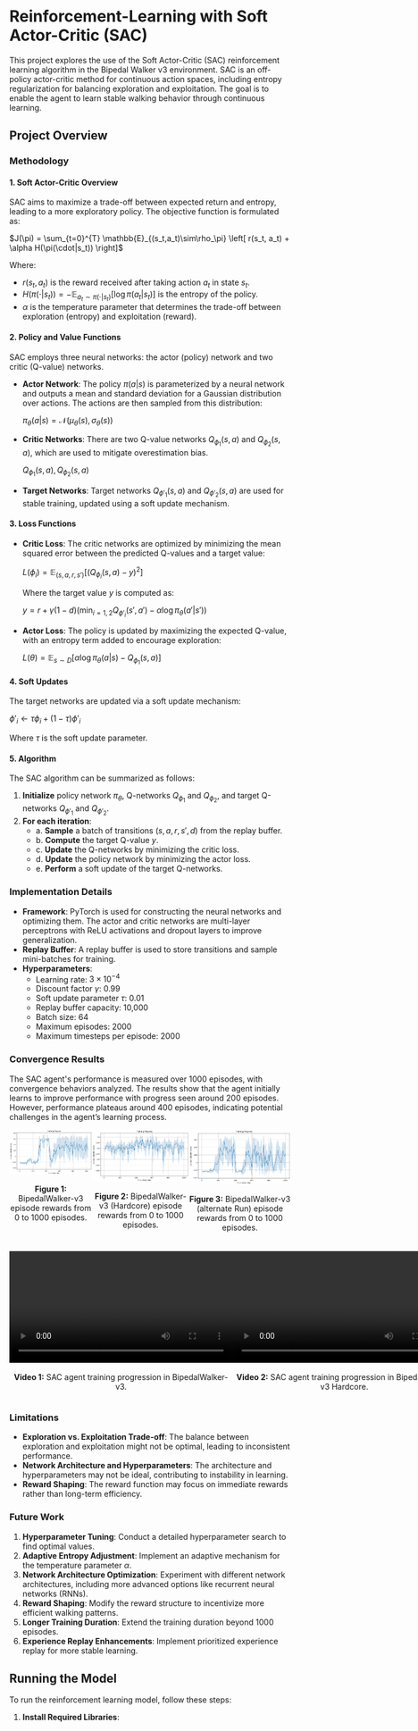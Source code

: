 # Reinforcement-Learning with Soft Actor-Critic (SAC)

This project explores the use of the Soft Actor-Critic (SAC) reinforcement learning algorithm in the Bipedal Walker v3 environment. SAC is an off-policy actor-critic method for continuous action spaces, including entropy regularization for balancing exploration and exploitation. The goal is to enable the agent to learn stable walking behavior through continuous learning.

## Project Overview

### Methodology

#### 1. Soft Actor-Critic Overview

SAC aims to maximize a trade-off between expected return and entropy, leading to a more exploratory policy. The objective function is formulated as:

$`J(\pi) = \sum_{t=0}^{T} \mathbb{E}_{(s_t,a_t)\sim\rho_\pi} \left[ r(s_t, a_t) + \alpha H(\pi(\cdot|s_t)) \right]`$

Where:
- $`r(s_t, a_t)`$ is the reward received after taking action $`a_t`$ in state $`s_t`$.
- $`H(\pi(\cdot|s_t)) = -\mathbb{E}_{a_t \sim \pi(\cdot|s_t)} \left[ \log \pi(a_t|s_t) \right]`$ is the entropy of the policy.
- $`\alpha`$ is the temperature parameter that determines the trade-off between exploration (entropy) and exploitation (reward).

#### 2. Policy and Value Functions

SAC employs three neural networks: the actor (policy) network and two critic (Q-value) networks.

- **Actor Network**: The policy $`\pi(a|s)`$ is parameterized by a neural network and outputs a mean and standard deviation for a Gaussian distribution over actions. The actions are then sampled from this distribution:

  $`\pi_\theta(a|s) = \mathcal{N}(\mu_\theta(s), \sigma_\theta(s))`$

- **Critic Networks**: There are two Q-value networks $`Q_{\phi_1}(s, a)`$ and $`Q_{\phi_2}(s, a)`$, which are used to mitigate overestimation bias.
  
  $`Q_{\phi_1}(s, a), Q_{\phi_2}(s, a)`$

- **Target Networks**: Target networks $`Q_{\phi'_1}(s, a)`$ and $`Q_{\phi'_2}(s, a)`$ are used for stable training, updated using a soft update mechanism.

#### 3. Loss Functions

- **Critic Loss**: The critic networks are optimized by minimizing the mean squared error between the predicted Q-values and a target value:

  $`L(\phi_i) = \mathbb{E}_{(s,a,r,s')} \left[ (Q_{\phi_i}(s, a) - y)^2 \right]`$

  Where the target value $`y`$ is computed as:

  $`y = r + \gamma(1 - d) \left( \min_{i=1,2} Q_{\phi'_i}(s', a') - \alpha \log \pi_\theta(a'|s') \right)`$

- **Actor Loss**: The policy is updated by maximizing the expected Q-value, with an entropy term added to encourage exploration:

  $`L(\theta) = \mathbb{E}_{s \sim D} \left[ \alpha \log \pi_\theta(a|s) - Q_{\phi_1}(s, a) \right]`$

#### 4. Soft Updates

The target networks are updated via a soft update mechanism:

$`\phi'_i \leftarrow \tau \phi_i + (1 - \tau) \phi'_i`$

Where $`\tau`$ is the soft update parameter.

#### 5. Algorithm

The SAC algorithm can be summarized as follows:

1. **Initialize** policy network $`\pi_\theta`$, Q-networks $`Q_{\phi_1}`$ and $`Q_{\phi_2}`$, and target Q-networks $`Q_{\phi'_1}`$ and $`Q_{\phi'_2}`$.
2. **For each iteration**:
   - a. **Sample** a batch of transitions $`(s, a, r, s', d)`$ from the replay buffer.
   - b. **Compute** the target Q-value $`y`$.
   - c. **Update** the Q-networks by minimizing the critic loss.
   - d. **Update** the policy network by minimizing the actor loss.
   - e. **Perform** a soft update of the target Q-networks.

### Implementation Details

- **Framework**: PyTorch is used for constructing the neural networks and optimizing them. The actor and critic networks are multi-layer perceptrons with ReLU activations and dropout layers to improve generalization.
- **Replay Buffer**: A replay buffer is used to store transitions and sample mini-batches for training.
- **Hyperparameters**:
  - Learning rate: $`3 \times 10^{-4}`$
  - Discount factor $`\gamma`$: 0.99
  - Soft update parameter $`\tau`$: 0.01
  - Replay buffer capacity: 10,000
  - Batch size: 64
  - Maximum episodes: 2000
  - Maximum timesteps per episode: 2000

### Convergence Results

The SAC agent's performance is measured over 1000 episodes, with convergence behaviors analyzed. The results show that the agent initially learns to improve performance with progress seen around 200 episodes. However, performance plateaus around 400 episodes, indicating potential challenges in the agent’s learning process.

<div style="display: flex; justify-content: space-around;">
    <div style="text-align: center;">
        <img src="BipedalWalkerNormal.png" alt="Fig 1: BipedalWalker-v3 episode rewards" width="400"/>
        <p><strong>Figure 1:</strong> BipedalWalker-v3 episode rewards from 0 to 1000 episodes.</p>
    </div>
    <div style="text-align: center;">
        <img src="BipedalWalkerHardcore.png" alt="Fig 2: BipedalWalker-v3 Hardcore episode rewards" width="400"/>
        <p><strong>Figure 2:</strong> BipedalWalker-v3 (Hardcore) episode rewards from 0 to 1000 episodes.</p>
    </div>
    <div style="text-align: center;">
        <img src="BipedalWalker 1000 episodes.png" alt="Fig 3: BipedalWalker-v3(alternate Run) episode rewards" width="400"/>
        <p><strong>Figure 3:</strong> BipedalWalker-v3 (alternate Run) episode rewards from 0 to 1000 episodes.</p>
    </div>
</div>

<div style="display: flex; justify-content: space-around; margin-top: 20px;">
    <div style="text-align: center;">
        <video width="400" controls>
            <source src="agent/agent-video,episode 700, reward 288.mp4" type="video/mp4">
            Your browser does not support the video tag.
        </video>
        <p><strong>Video 1:</strong> SAC agent training progression in BipedalWalker-v3.</p>
    </div>
    <div style="text-align: center;">
        <video width="400" controls>
            <source src="agent/agent-hardcore-video, episode=400 score=-80.mp4" type="video/mp4">
            Your browser does not support the video tag.
        </video>
        <p><strong>Video 2:</strong> SAC agent training progression in BipedalWalker-v3 Hardcore.</p>
    </div>
</div>

### Limitations

- **Exploration vs. Exploitation Trade-off**: The balance between exploration and exploitation might not be optimal, leading to inconsistent performance.
- **Network Architecture and Hyperparameters**: The architecture and hyperparameters may not be ideal, contributing to instability in learning.
- **Reward Shaping**: The reward function may focus on immediate rewards rather than long-term efficiency.

### Future Work

1. **Hyperparameter Tuning**: Conduct a detailed hyperparameter search to find optimal values.
2. **Adaptive Entropy Adjustment**: Implement an adaptive mechanism for the temperature parameter $`\alpha`$.
3. **Network Architecture Optimization**: Experiment with different network architectures, including more advanced options like recurrent neural networks (RNNs).
4. **Reward Shaping**: Modify the reward structure to incentivize more efficient walking patterns.
5. **Longer Training Duration**: Extend the training duration beyond 1000 episodes.
6. **Experience Replay Enhancements**: Implement prioritized experience replay for more stable learning.

## Running the Model

To run the reinforcement learning model, follow these steps:

1. **Install Required Libraries**:
   ```bash
  
